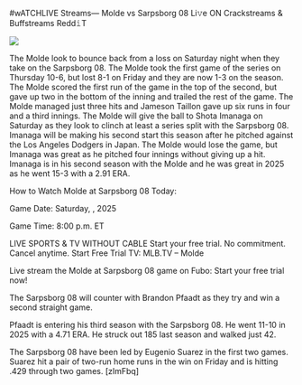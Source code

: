 #wATCHLIVE Streams— Molde vs Sarpsborg 08 Li𝚟e ON Crackstreams & Buffstreams Redd𝚒T  
  
  
[![](https://i.imgur.com/qSNzIqt.png)](https://movie.rssnews.media/jznUZOxP.php)  
  
The Molde look to bounce back from a loss on Saturday night when they take on the Sarpsborg 08. The Molde took the first game of the series on Thursday 10-6, but lost 8-1 on Friday and they are now 1-3 on the season. The Molde scored the first run of the game in the top of the second, but gave up two in the bottom of the inning and trailed the rest of the game. The Molde managed just three hits and Jameson Taillon gave up six runs in four and a third innings. The Molde will give the ball to Shota Imanaga on Saturday as they look to clinch at least a series split with the Sarpsborg 08. Imanaga will be making his second start this season after he pitched against the Los Angeles Dodgers in Japan. The Molde would lose the game, but Imanaga was great as he pitched four innings without giving up a hit. Imanaga is in his second season with the Molde and he was great in 2025 as he went 15-3 with a 2.91 ERA.

How to Watch Molde at Sarpsborg 08 Today:

Game Date: Saturday, , 2025

Game Time: 8:00 p.m. ET

LIVE SPORTS & TV WITHOUT CABLE
Start your free trial. No commitment. Cancel anytime.
Start Free Trial
TV: MLB.TV – Molde

Live stream the Molde at Sarpsborg 08 game on Fubo: Start your free trial now!

The Sarpsborg 08 will counter with Brandon Pfaadt as they try and win a second straight game.

Pfaadt is entering his third season with the Sarpsborg 08. He went 11-10 in 2025 with a 4.71 ERA. He struck out 185 last season and walked just 42.

The Sarpsborg 08 have been led by Eugenio Suarez in the first two games. Suarez hit a pair of two-run home runs in the win on Friday and is hitting .429 through two games. [zImFbq]